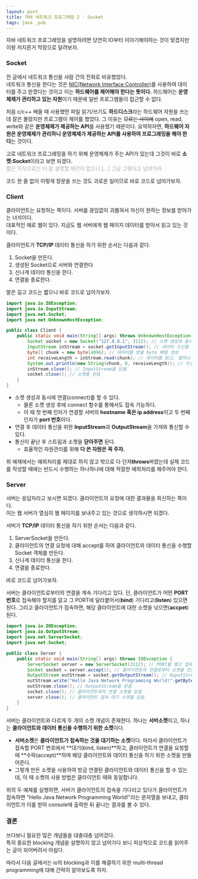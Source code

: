 ```yaml
---
layout: post
title: 자바 네트워크 프로그래밍 2 - Socket
tags: java _pub
---
```


자바 네트워크 프로그래밍을 설명하려면 당연히 IO부터 이야기해야하는 것이 맞겠지만 이왕 저지른거 막장으로 달려보자.

### Socket ###

전 글에서 네트워크 통신을 사람 간의 전화로 비유했었다.  
네트워크 통신을 한다는 것은 [NIC(Network Interface Controller)](http://en.wikipedia.org/wiki/Network_Interface_Controller)를 사용하여 데이터를 주고 받겠다는 것이고 이는 **하드웨어를 제어해야 한다는 뜻이다.** 하드웨어는  **운영체제가 관리하고 있는 자원**이기 때문에 일반 프로그램들이 접근할 수 없다.

처음 c/c++ 배울 때 사용했떤 파일 읽기/쓰기도 **하드디스크**라는 하드웨어 자원을 쓰는데 잘은 몰랐지만 프로그램이 제어를 했었다. 그 이유는 ~~모르는 사이에~~ open, read, write와 같은 **운영체제가 제공하는 API**를 사용했기 때문이다. 요약하자면, **하드웨어 자원은 운영체제가 관리하니 운영체제가 제공하는 API를 사용하여 프로그래밍을 해야 한다**는 것이다.

고로 네트워크 프로그래밍을 하기 위해 운영체제가 주는 API가 있는데 그것이 바로 **소켓:Socket**이라고 보면 되겠다.  
<span style="color: #aaa;">짧은 지식으로는 더 잘 설명할 재간이 없으니 [...] 그냥 그렇다고 넘어가자.</span>

코드 한 줄 없이 이렇게 장문을 쓰는 것도 괴로운 일이므로 바로 코드로 넘어가보자.

### Client ###

클라이언트는 요청하는 쪽이다. 서버를 끊임없이 괴롭혀서 자신이 원하는 정보를 받아가는 녀석이다.  
대표적인 예로 웹이 있다. 지금도 웹 서버에게 웹 페이지 데이터를 받아서 읽고 있는 것이다.

클라이언트가 **TCP/IP** 데이터 통신을 하기 위한 순서는 다음과 같다.

1. Socket을 만든다.
2. 생성된 Socket으로 서버와 연결한다
3. 신나게 데이터 통신을 한다.
4. 연결을 종료한다.

말은 길고 코드는 짧으니 바로 코드로 넘어가보자.

```java
import java.io.IOException;
import java.io.InputStream;
import java.net.Socket;
import java.net.UnknownHostException;

public class Client {
	public static void main(String[] args) throws UnknownHostException, IOException {
		Socket socket = new Socket("127.0.0.1", 3112); // 소켓 생성과 동시에 연결
		InputStream inStream = socket.getInputStream(); // 데이터 수신을 위한 InputStream 가져오기
		byte[] chunk = new byte[4096]; // 데이터를 받을 byte 배열 생성
		int receiveLength = inStream.read(chunk); // 데이터를 읽고, 얼마나 가져왔는지를 반환받음
		System.out.println(new String(chunk, 0, receiveLength)); // 수신받은 데이터를 콘솔에 출력
		inStream.close(); // InputStream을 닫음
		socket.close(); // 소켓을 닫음
	}
}
```

* 소켓 생성과 동시에 연결(connect)를 할 수 있다.
	* 물론 소켓 생성 후에 connect 함수를 통해서도 접속 가능하다.
	* 이 때 첫 번째 인자가 연결할 서버의 **hostname 혹은 ip address**이고 두 번째 인자가 **port 번호**이다.
* 연결 후 데이터 통신을 위한 **InputStream**과 **OutputStream**을 가져와 통신할 수 있다.
* 통신이 끝난 후 스트림과 소켓을 **닫아주면** 된다.
	* 효율적인 자원관리를 위해 **다 쓴 자원은 꼭 주자.**

위 예제에서는 예외처리를 제대로 하지 않고 밖으로 다 던져**throws**버렸는데 실제 코드를 작성할 때에는 반드시 수행하는 하나하나에 대해 적절한 예외처리를 해주어야 한다.

### Server ###

서버는 응답자라고 보시면 되겠다. 클라이언트의 요청에 대한 결과물을 회신하는 쪽이다.  
이는 웹 서버가 열심히 웹 페이지를 보내주고 있는 것으로 생각하시면 되겠다.

서버가 **TCP/IP** 데이터 통신을 하기 위한 순서는 다음과 같다.

1. ServerSocket을 만든다.
2. 클라이언트의 연결 요청에 대해 accept를 하여 클라이언트와 데이터 통신을 수행할 Socket 객체를 만든다.
3. 신나게 데이터 통신을 한다.
4. 연결을 종료한다.

바로 코드로 넘어가보자.

서버는 클라이언트로부터의 연결을 계속 기다리고 있다. 단, 클라이언트가 어떤 **PORT 번호**로 접속해야 할지를 알고 그 PORT에 달라붙어서(**bind**) 기다리고(**listen**) 있으면 된다. 그리고 클라이언트가 접속하면, 해당 클라이언트에 대한 소켓을 낚으면(**accpet**) 된다.

```java
import java.io.IOException;
import java.io.OutputStream;
import java.net.ServerSocket;
import java.net.Socket;

public class Server {
	public static void main(String[] args) throws IOException {
		ServerSocket server = new ServerSocket(3112); // PORT를 열고 접속을 대기
		Socket socket = server.accept(); // 클라이언트의 연결로부터 소켓을 만듬
		OutputStream outStream = socket.getOutputStream(); // OuputStream을 얻음
		outStream.write("Hello Java Network Programming World!".getBytes()); // 클라이언트에게 환영 인사를 보냄
		outStream.close(); // OutputStream을 닫음
		socket.close(); // 클라이언트와의 연결 소켓을 닫음
		server.close(); // 클라이언트 접속 대기 소켓을 닫음
	}
}
```

서버는 클라이언트와 다르게 두 개의 소켓 개념이 존재한다. 하나는 **서버소켓**이고, 하나는 **클라이언트와 데이터 통신을 수행하기 위한 소켓**이다.

* **서버소켓**은 **클라이언트가 접속하는 것을 대기하는 소켓**이다. 따라서 클라이언트가 접속할 PORT 번호에서 **대기(bind, listen)**하고, 클라이언트가 연결을 요청할 때 **수락(accept)**하여 해당 클라이언트와 데이터 통신을 하기 위한 소켓을 만들어준다.
* 그렇게 만든 소켓을 사용하여 방금 연결된 클라이언트와 데이터 통신을 할 수 있는데, 이 때 소켓의 사용 방법은 클라이언트 때와 동일합니다.

위의 두 예제를 실행하면, 서버가 클라이언트의 접속을 기다리고 있다가 클라이언트가 접속하면 "Hello Java Network Programming World!"라는 문자열을 보내고, 클라이언트가 이를 받아 console에 출력한 뒤 끝나는 결과를 볼 수 있다.

### 결론 ###

쓰다보니 필요한 많은 개념들을 대충대충 넘어갔다.  
특히 중요한 blocking 개념을 설명하지 않고 넘어가다 보니 피상적으로 코드를 읽어주는 글이 되어버려서 아쉽다.

따라서 다음 글에서는 io의 blocking과 이를 해결하기 위한 multi-thread programming에 대해 간략히 알아보도록 하자.